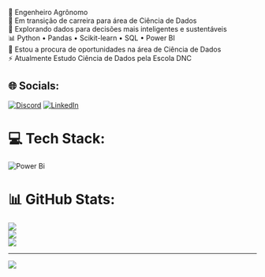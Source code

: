 🌱 Engenheiro Agrônomo<br>
🔭 Em transição de carreira para área de Ciência de Dados<br>
📁 Explorando dados para decisões mais inteligentes e sustentáveis<br>
📊 Python • Pandas • Scikit-learn • SQL • Power BI<br>
👯 Estou a procura de oportunidades na área de Ciência de Dados<br>
⚡ Atualmente Estudo Ciência de Dados pela Escola DNC<br> 
## 🌐 Socials:
[![Discord](https://img.shields.io/badge/Discord-%237289DA.svg?logo=discord&logoColor=white)](https://discord.gg/alexandrehenriqueferreira0286) [![LinkedIn](https://img.shields.io/badge/LinkedIn-%230077B5.svg?logo=linkedin&logoColor=white)](https://linkedin.com/in/https://www.linkedin.com/in/alexandre-eng-agronomo) 

# 💻 Tech Stack:
![Power Bi](https://img.shields.io/badge/power_bi-F2C811?style=for-the-badge&logo=powerbi&logoColor=black)
# 📊 GitHub Stats:
![](https://github-readme-stats.vercel.app/api?username=allexandrehenrique&theme=dark&hide_border=true&include_all_commits=false&count_private=false)<br/>
![](https://github-readme-streak-stats.herokuapp.com/?user=allexandrehenrique&theme=dark&hide_border=true)<br/>
![](https://github-readme-stats.vercel.app/api/top-langs/?username=allexandrehenrique&theme=dark&hide_border=true&include_all_commits=false&count_private=false&layout=compact)

---
[![](https://visitcount.itsvg.in/api?id=allexandrehenrique&icon=0&color=0)](https://visitcount.itsvg.in)

<!-- Proudly created with GPRM ( https://gprm.itsvg.in ) -->
